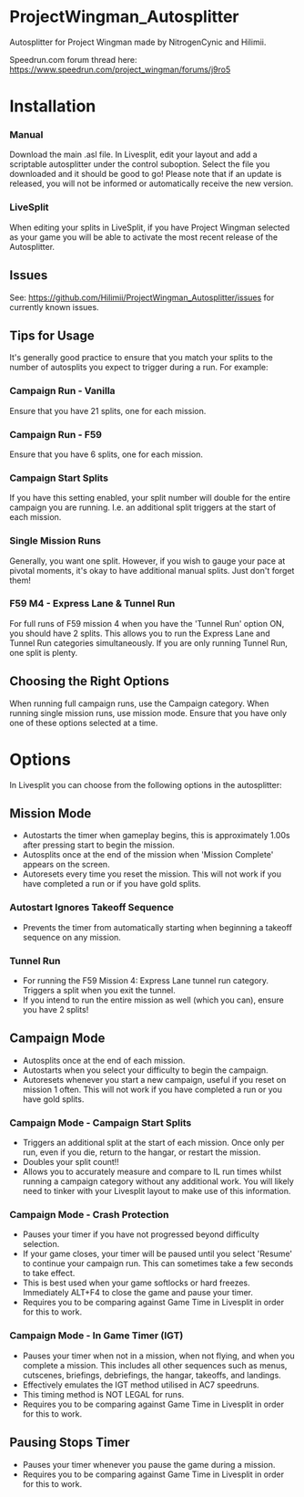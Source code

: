 # ProjectWingman_Autosplitter
Autosplitter for Project Wingman made by NitrogenCynic and Hilimii.

Speedrun.com forum thread here: https://www.speedrun.com/project_wingman/forums/j9ro5

# Installation
### Manual
Download the main .asl file. In Livesplit, edit your layout and add a scriptable autosplitter under the control suboption. Select the file you downloaded and it should be good to go! Please note that if an update is released, you will not be informed or automatically receive the new version.
### LiveSplit
When editing your splits in LiveSplit, if you have Project Wingman selected as your game you will be able to activate the most recent release of the Autosplitter.

## Issues
See: https://github.com/Hilimii/ProjectWingman_Autosplitter/issues for currently known issues.

## Tips for Usage
It's generally good practice to ensure that you match your splits to the number of autosplits you expect to trigger during a run. For example:
### Campaign Run - Vanilla
Ensure that you have 21 splits, one for each mission.
### Campaign Run - F59
Ensure that you have 6 splits, one for each mission.
### Campaign Start Splits
If you have this setting enabled, your split number will double for the entire campaign you are running. I.e. an additional split triggers at the start of each mission.
### Single Mission Runs
Generally, you want one split. However, if you wish to gauge your pace at pivotal moments, it's okay to have additional manual splits. Just don't forget them!
### F59 M4 - Express Lane & Tunnel Run
For full runs of F59 mission 4 when you have the 'Tunnel Run' option ON, you should have 2 splits. This allows you to run the Express Lane and Tunnel Run categories simultaneously. If you are only running Tunnel Run, one split is plenty.
## Choosing the Right Options
When running full campaign runs, use the Campaign category. When running single mission runs, use mission mode. Ensure that you have only one of these options selected at a time.

# Options
In Livesplit you can choose from the following options in the autosplitter:

## Mission Mode
* Autostarts the timer when gameplay begins, this is approximately 1.00s after pressing start to begin the mission.
* Autosplits once at the end of the mission when 'Mission Complete' appears on the screen.
* Autoresets every time you reset the mission. This will not work if you have completed a run or if you have gold splits.
### Autostart Ignores Takeoff Sequence
* Prevents the timer from automatically starting when beginning a takeoff sequence on any mission.
### Tunnel Run
* For running the F59 Mission 4: Express Lane tunnel run category. Triggers a split when you exit the tunnel.
* If you intend to run the entire mission as well (which you can), ensure you have 2 splits!
## Campaign Mode
* Autosplits once at the end of each mission.
* Autostarts when you select your difficulty to begin the campaign.
* Autoresets whenever you start a new campaign, useful if you reset on mission 1 often. This will not work if you have completed a run or you have gold splits.
### Campaign Mode - Campaign Start Splits
* Triggers an additional split at the start of each mission. Once only per run, even if you die, return to the hangar, or restart the mission.
* Doubles your split count!!
* Allows you to accurately measure and compare to IL run times whilst running a campaign category without any additional work. You will likely need to tinker with your Livesplit layout to make use of this information.
### Campaign Mode - Crash Protection
* Pauses your timer if you have not progressed beyond difficulty selection.
* If your game closes, your timer will be paused until you select 'Resume' to continue your campaign run. This can sometimes take a few seconds to take effect.
* This is best used when your game softlocks or hard freezes. Immediately ALT+F4 to close the game and pause your timer.
* Requires you to be comparing against Game Time in Livesplit in order for this to work.
### Campaign Mode - In Game Timer (IGT)
* Pauses your timer when not in a mission, when not flying, and when you complete a mission. This includes all other sequences such as menus, cutscenes, briefings, debriefings, the hangar, takeoffs, and landings.
* Effectively emulates the IGT method utilised in AC7 speedruns.
* This timing method is NOT LEGAL for runs.
* Requires you to be comparing against Game Time in Livesplit in order for this to work.
## Pausing Stops Timer
* Pauses your timer whenever you pause the game during a mission.
* Requires you to be comparing against Game Time in Livesplit in order for this to work.
